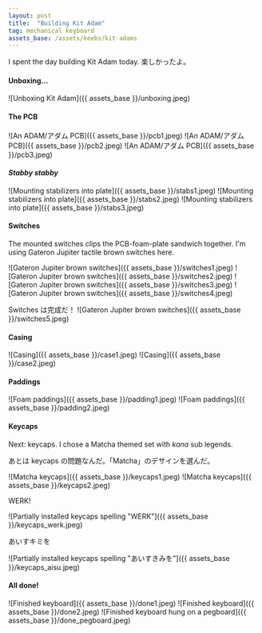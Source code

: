 ```yaml
---
layout: post
title:  "Building Kit Adam"
tag: mechanical keyboard
assets_base: /assets/keebs/kit-adams
---
```


I spent the day building Kit Adam today. 楽しかったよ。

#### Unboxing...

![Unboxing Kit Adam]({{ assets_base }}/unboxing.jpeg)

#### The PCB

![An ADAM/アダム PCB]({{ assets_base }}/pcb1.jpeg)
![An ADAM/アダム PCB]({{ assets_base }}/pcb2.jpeg)
![An ADAM/アダム PCB]({{ assets_base }}/pcb3.jpeg)

#### *Stabby stabby*

![Mounting stabilizers into plate]({{ assets_base }}/stabs1.jpeg)
![Mounting stabilizers into plate]({{ assets_base }}/stabs2.jpeg)
![Mounting stabilizers into plate]({{ assets_base }}/stabs3.jpeg)

#### Switches

The mounted switches clips the PCB-foam-plate sandwich together. I'm using
Gateron Jupiter tactile brown switches here.

![Gateron Jupiter brown switches]({{ assets_base }}/switches1.jpeg)
![Gateron Jupiter brown switches]({{ assets_base }}/switches2.jpeg)
![Gateron Jupiter brown switches]({{ assets_base }}/switches3.jpeg)
![Gateron Jupiter brown switches]({{ assets_base }}/switches4.jpeg)

Switches は完成だ！
![Gateron Jupiter brown switches]({{ assets_base }}/switches5.jpeg)

#### Casing

![Casing]({{ assets_base }}/case1.jpeg)
![Casing]({{ assets_base }}/case2.jpeg)

#### Paddings

![Foam paddings]({{ assets_base }}/padding1.jpeg)
![Foam paddings]({{ assets_base }}/padding2.jpeg)

#### Keycaps

Next: keycaps. I chose a Matcha themed set with *kana* sub legends.

あとは keycaps の問題なんだ。「Matcha」のデサインを選んだ。

![Matcha keycaps]({{ assets_base }}/keycaps1.jpeg)
![Matcha keycaps]({{ assets_base }}/keycaps2.jpeg)

WERK!

![Partially installed keycaps spelling "WERK"]({{ assets_base }}/keycaps_werk.jpeg)

あいすキミを

![Partially installed keycaps spelling "あいすきみを"]({{ assets_base }}/keycaps_aisu.jpeg)

#### All done!

![Finished keyboard]({{ assets_base }}/done1.jpeg)
![Finished keyboard]({{ assets_base }}/done2.jpeg)
![Finished keyboard hung on a pegboard]({{ assets_base }}/done_pegboard.jpeg)
